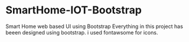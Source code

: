 # SmartHome-IOT-Bootstrap
Smart Home web based UI using Bootstrap
Everything in this project has beeen designed using bootstrap. i used fontawsome for icons.
